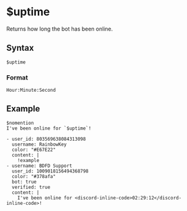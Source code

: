 # $uptime
Returns how long the bot has been online.

## Syntax
```
$uptime
```

### Format
`Hour:Minute:Second`

## Example
```
$nomention
I've been online for `$uptime`!
```

``` discord yaml
- user_id: 803569638084313098
  username: RainbowKey
  color: "#E67E22"
  content: |
    !example
- username: BDFD Support
  user_id: 1009018156494368798
  color: "#378afa"
  bot: true
  verified: true
  content: |
    I've been online for <discord-inline-code>02:29:12</discord-inline-code>!
```
